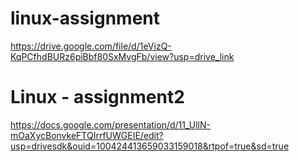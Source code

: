 # linux-assignment
https://drive.google.com/file/d/1eVizQ-KqPCfhdBURz6piBbf80SxMvgFb/view?usp=drive_link
# Linux - assignment2
https://docs.google.com/presentation/d/11_UllN-mOaXycBonvkeFTQIrrfUWGEIE/edit?usp=drivesdk&ouid=100424413659033159018&rtpof=true&sd=true
